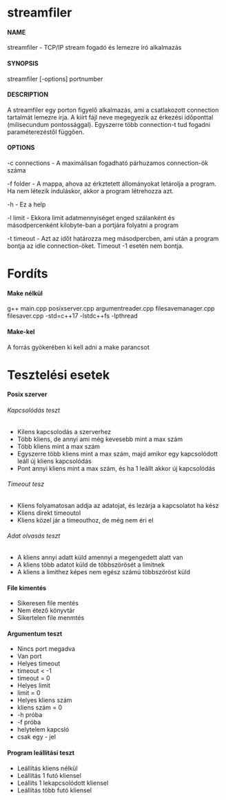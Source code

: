 # streamfiler
#### NAME
streamfiler - TCP/IP stream fogadó és lemezre író alkalmazás

#### SYNOPSIS
streamfiler [-options] portnumber

#### DESCRIPTION
A streamfiler egy porton figyelő alkalmazás, ami a csatlakozott connection tartalmát lemezre írja. A kiírt fájl neve megegyezik az érkezési időponttal (milisecundum pontossággal). Egyszerre több connection-t tud fogadni paraméterezéstől függően.

#### OPTIONS

-c connections
    - A maximálisan fogadható párhuzamos connection-ök száma

-f folder
    - A mappa, ahova az érkztetett állományokat letárolja a program. Ha nem létezik induláskor, akkor a program létrehozza azt.

-h
    - Ez a help

-l limit
    - Ekkora limit adatmennyiséget enged szálanként és másodpercenként kilobyte-ban a portjára folyatni a program

-t timeout
    - Azt az időt határozza meg másodpercben, ami után a program bontja az idle connection-öket. Timeout -1 esetén nem bontja.
    
# Fordíts
#### Make nélkül
g++ main.cpp posixserver.cpp argumentreader.cpp filesavemanager.cpp filesaver.cpp -std=c++17 -lstdc++fs -lpthread
#### Make-kel
A forrás gyökerében ki kell adni a make parancsot

# Tesztelési esetek
#### Posix szerver
###### Kapcsolódás teszt
* Kilens kapcsolodás a szerverhez
* Több kliens, de annyi ami még kevesebb mint a max szám
* Több kliens mint a max szám
* Egyszerre több kliens mint a max szám, majd amikor egy kapcsolódott leáll új kliens kapcsolódás
* Pont annyi kliens mint a max szám, és ha 1 leállt akkor új kapcsolódás
###### Timeout tesz
* Kliens folyamatosan addja az adatojat, és lezárja a kapcsolatot ha kész
* Kliens direkt timeoutol
* Kliens közel jár a timeouthoz, de még nem éri el
###### Adat olvasás teszt
* A kliens annyi adatt küld amennyi a megengedett alatt van
* A kliens több adatot küld de többszörösét a limitnek
* A kliens a limithez képes nem egész számú többszöröst küld
#### File kimentés
* Sikeresen file mentés
* Nem étező könyvtár
* Sikertelen file menmtés
#### Argumentum teszt
* Nincs port megadva
* Van port
* Helyes timeout
* timeout < -1
* timeout = 0
* Helyes limit
* limit = 0
* Helyes kliens szám
* kliens szám = 0
* -h próba
* -f próba
* helytelem kapcsló
* csak egy - jel
#### Program leállítási teszt
* Leállítás kliens nélkül
* Leállítás 1 futó kliensel
* Leállíts 1 lekapcsolódott kliensel
* Leállítás több futó kliensel
